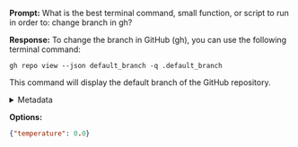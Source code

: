 **Prompt:**
What is the best terminal command, small function, or script to run in order to: change branch in gh?


**Response:**
To change the branch in GitHub (gh), you can use the following terminal command:

```
gh repo view --json default_branch -q .default_branch
```

This command will display the default branch of the GitHub repository.

<details><summary>Metadata</summary>

- Duration: 2549 ms
- Datetime: 2023-09-09T15:40:02.584885
- Model: gpt-3.5-turbo-0613

</details>

**Options:**
```json
{"temperature": 0.0}
```

